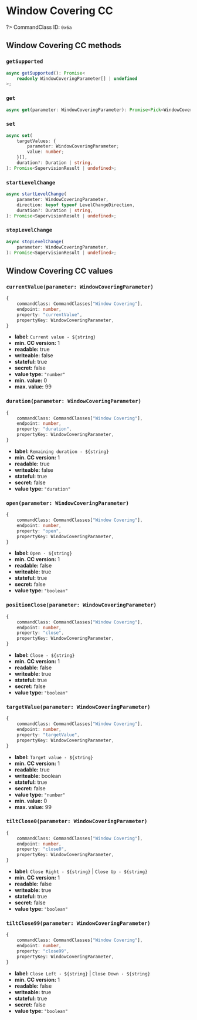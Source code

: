 # Window Covering CC

?> CommandClass ID: `0x6a`

## Window Covering CC methods

### `getSupported`

```ts
async getSupported(): Promise<
	readonly WindowCoveringParameter[] | undefined
>;
```

### `get`

```ts
async get(parameter: WindowCoveringParameter): Promise<Pick<WindowCoveringCCReport, "currentValue" | "targetValue" | "duration"> | undefined>;
```

### `set`

```ts
async set(
	targetValues: {
		parameter: WindowCoveringParameter;
		value: number;
	}[],
	duration?: Duration | string,
): Promise<SupervisionResult | undefined>;
```

### `startLevelChange`

```ts
async startLevelChange(
	parameter: WindowCoveringParameter,
	direction: keyof typeof LevelChangeDirection,
	duration?: Duration | string,
): Promise<SupervisionResult | undefined>;
```

### `stopLevelChange`

```ts
async stopLevelChange(
	parameter: WindowCoveringParameter,
): Promise<SupervisionResult | undefined>;
```

## Window Covering CC values

### `currentValue(parameter: WindowCoveringParameter)`

```ts
{
	commandClass: CommandClasses["Window Covering"],
	endpoint: number,
	property: "currentValue",
	propertyKey: WindowCoveringParameter,
}
```

-   **label:** `Current value - ${string}`
-   **min. CC version:** 1
-   **readable:** true
-   **writeable:** false
-   **stateful:** true
-   **secret:** false
-   **value type:** `"number"`
-   **min. value:** 0
-   **max. value:** 99

### `duration(parameter: WindowCoveringParameter)`

```ts
{
	commandClass: CommandClasses["Window Covering"],
	endpoint: number,
	property: "duration",
	propertyKey: WindowCoveringParameter,
}
```

-   **label:** `Remaining duration - ${string}`
-   **min. CC version:** 1
-   **readable:** true
-   **writeable:** false
-   **stateful:** true
-   **secret:** false
-   **value type:** `"duration"`

### `open(parameter: WindowCoveringParameter)`

```ts
{
	commandClass: CommandClasses["Window Covering"],
	endpoint: number,
	property: "open",
	propertyKey: WindowCoveringParameter,
}
```

-   **label:** `Open - ${string}`
-   **min. CC version:** 1
-   **readable:** false
-   **writeable:** true
-   **stateful:** true
-   **secret:** false
-   **value type:** `"boolean"`

### `positionClose(parameter: WindowCoveringParameter)`

```ts
{
	commandClass: CommandClasses["Window Covering"],
	endpoint: number,
	property: "close",
	propertyKey: WindowCoveringParameter,
}
```

-   **label:** `Close - ${string}`
-   **min. CC version:** 1
-   **readable:** false
-   **writeable:** true
-   **stateful:** true
-   **secret:** false
-   **value type:** `"boolean"`

### `targetValue(parameter: WindowCoveringParameter)`

```ts
{
	commandClass: CommandClasses["Window Covering"],
	endpoint: number,
	property: "targetValue",
	propertyKey: WindowCoveringParameter,
}
```

-   **label:** `Target value - ${string}`
-   **min. CC version:** 1
-   **readable:** true
-   **writeable:** boolean
-   **stateful:** true
-   **secret:** false
-   **value type:** `"number"`
-   **min. value:** 0
-   **max. value:** 99

### `tiltClose0(parameter: WindowCoveringParameter)`

```ts
{
	commandClass: CommandClasses["Window Covering"],
	endpoint: number,
	property: "close0",
	propertyKey: WindowCoveringParameter,
}
```

-   **label:** `Close Right - ${string}` | `Close Up - ${string}`
-   **min. CC version:** 1
-   **readable:** false
-   **writeable:** true
-   **stateful:** true
-   **secret:** false
-   **value type:** `"boolean"`

### `tiltClose99(parameter: WindowCoveringParameter)`

```ts
{
	commandClass: CommandClasses["Window Covering"],
	endpoint: number,
	property: "close99",
	propertyKey: WindowCoveringParameter,
}
```

-   **label:** `Close Left - ${string}` | `Close Down - ${string}`
-   **min. CC version:** 1
-   **readable:** false
-   **writeable:** true
-   **stateful:** true
-   **secret:** false
-   **value type:** `"boolean"`
